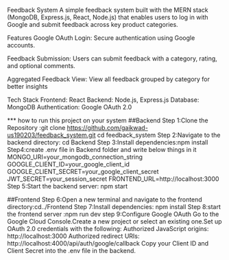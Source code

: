 Feedback System
A simple feedback system built with the MERN stack (MongoDB, Express.js, React, Node.js) that enables users to log in with Google and submit feedback across key product categories.

Features
Google OAuth Login: Secure authentication using Google accounts.

Feedback Submission: Users can submit feedback with a category, rating, and optional comments.

Aggregated Feedback View: View all feedback grouped by category for better insights

Tech Stack
Frontend: React
Backend: Node.js, Express.js
Database: MongoDB
Authentication: Google OAuth 2.0

*** how to run this project on your system 
##Backend
Step 1:Clone the Repository :git clone https://github.com/gaikwad-us190203/feedback_system.git cd feedback_system
Step 2:Navigate to the backend directory: cd Backend
Step 3:Install dependencies:npm install
Step4:create .env file in Backend folder and write below things in it
        MONGO_URI=your_mongodb_connection_string
        GOOGLE_CLIENT_ID=your_google_client_id
        GOOGLE_CLIENT_SECRET=your_google_client_secret
        JWT_SECRET=your_session_secret
        FRONTEND_URL=http://localhost:3000
Step 5:Start the backend server: npm start

##Frontend
Step 6:Open a new terminal and navigate to the frontend directory:cd../Frontend
Step 7:Install dependencies: npm install
Step 8:start the frontend server :npm run dev
step 9:Configure Google OAuth
      Go to the Google Cloud Console.Create a new project or select an existing one.Set up OAuth 2.0 credentials with the following:
      Authorized JavaScript origins: http://localhost:3000 Authorized redirect URIs: http://localhost:4000/api/auth/google/callback
      Copy your Client ID and Client Secret into the .env file in the backend.

        


